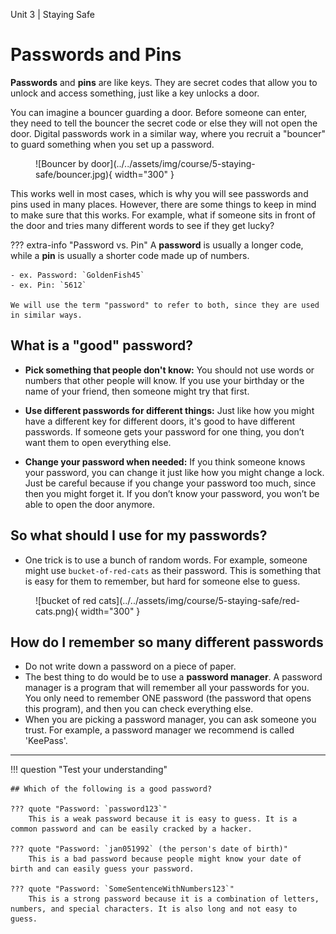 Unit 3 | Staying Safe

# Passwords and Pins

**Passwords** and **pins** are like keys. They are secret codes that allow you to unlock and access something, just like a key unlocks a door.

You can imagine a bouncer guarding a door. Before someone can enter, they need to tell the bouncer the secret code or else they will not open the door. Digital passwords work in a similar way, where you recruit a "bouncer" to guard something when you set up a password.

<figure markdown="span">
  ![Bouncer by door](../../assets/img/course/5-staying-safe/bouncer.jpg){ width="300" }
</figure>

This works well in most cases, which is why you will see passwords and pins used in many places. However, there are some things to keep in mind to make sure that this works. For example, what if someone sits in front of the door and tries many different words to see if they get lucky?

??? extra-info "Password vs. Pin"
    A **password** is usually a longer code, while a **pin** is usually a shorter code made up of numbers.

    - ex. Password: `GoldenFish45`
    - ex. Pin: `5612`

    We will use the term "password" to refer to both, since they are used in similar ways.

## What is a "good" password?

- **Pick something that people don't know:** You should not use words or numbers that other people will know. If you use your birthday or the name of your friend, then someone might try that first.

- **Use different passwords for different things:** Just like how you might have a different key for different doors, it's good to have different passwords. If someone gets your password for one thing, you don’t want them to open everything else.

- **Change your password when needed:** If you think someone knows your password, you can change it just like how you might change a lock. Just be careful because if you change your password too much, since then you might forget it. If you don’t know your password, you won’t be able to open the door anymore.


## So what should I use for my passwords?

- One trick is to use a bunch of random words. For example, someone might use `bucket-of-red-cats` as their password. This is something that is easy for them to remember, but hard for someone else to guess.

<figure markdown="span">
  ![bucket of red cats](../../assets/img/course/5-staying-safe/red-cats.png){ width="300" }
</figure>


## How do I remember so many different passwords

- Do not write down a password on a piece of paper.
- The best thing to do would be to use a **password manager**. A password manager is a program that will remember all your passwords for you. You only need to remember ONE password (the password that opens this program), and then you can check everything else.
- When you are picking a password manager, you can ask someone you trust. For example, a password manager we recommend is called 'KeePass'.

---

!!! question "Test your understanding"

    ## Which of the following is a good password?

    ??? quote "Password: `password123`"
        This is a weak password because it is easy to guess. It is a common password and can be easily cracked by a hacker.
    
    ??? quote "Password: `jan051992` (the person's date of birth)"
        This is a bad password because people might know your date of birth and can easily guess your password.

    ??? quote "Password: `SomeSentenceWithNumbers123`"
        This is a strong password because it is a combination of letters, numbers, and special characters. It is also long and not easy to guess.



